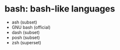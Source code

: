 # bash: bash-like languages

* ash (subset)
* GNU bash (official)
* dash (subset)
* posh (subset)
* zsh (superset)
